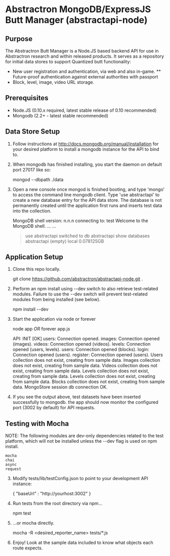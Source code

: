 # Abstractron MongoDB/ExpressJS Butt Manager (abstractapi-node)

## Purpose

The Abstractron Butt Manager is a Node.JS based backend API for use in Abstractron research and within released products. It serves as a repository for initial data stores to support Quantized butt functionality:

* New user registration and authentication, via web and also in-game.
** Future-proof authentication against external authorities with passport
* Block, level, image, video URL storage.

## Prerequisites
* Node.JS (0.10.x required, latest stable release of 0.10 recommended)
* Mongodb (2.2+ - latest stable recommended)

## Data Store Setup

1) Follow instructions at http://docs.mongodb.org/manual/installation for your desired platform to install a mongodb instance for the API to bind to.

2) When mongodb has finished installing, you start the daemon on default port 27017 like so:

    mongod --dbpath ./data
    
3) Open a new console once mongod is finished booting, and type 'mongo' to access the command line mongodb client. Type 'use abstractapi' to create a new database entry for the API data store. The database is not permanently created until the application first runs and inserts test data into the collection.

    MongoDB shell version: n.n.n
    connecting to: test
    Welcome to the MongoDB shell.
    ...
    ...
    > use abstractapi
    switched to db abstractapi
    > show databases
    abstractapi (empty)
    local   0.078125GB

## Application Setup

1) Clone this repo locally.

    git clone https://github.com/abstractron/abstractapi-node.git .
    
2) Perform an npm install using --dev switch to also retrieve test-related modules. Failure to use the --dev switch will prevent test-related modules from being installed (see below).

    npm install --dev
    
3) Start the application via node or forever

    node app *OR* forever app.js
    
    API: INIT [OK]
    users: Connection opened.
    images: Connection opened (images).
    videos: Connection opened (videos).
    levels: Connection opened (users, levels).
    users: Connection opened (blocks).
    login: Connection opened (users).
    register: Connection opened (users).
    Users collection does not exist, creating from sample data.
    Images collection does not exist, creating from sample data.
    Videos collection does not exist, creating from sample data.
    Levels collection does not exist, creating from sample data.
    Levels collection does not exist, creating from sample data.
    Blocks collection does not exist, creating from sample data.
    MongoStore session db connection OK.
    
4) If you see the output above, test datasets have been inserted successfully to mongodb. the app should now monitor the configured port (3002 by default) for API requests.
    
## Testing with Mocha

NOTE: The following modules are dev-only dependencies related to the test platform, which will not be installed unless the --dev flag is used on npm install.

    mocha
    chai
    async
    request
    
3) Modify tests/lib/testConfig.json to point to your development API instance:

    {
        "baseUrl" : "http://yourhost:3002"
    }

1) Run tests from the root directory via npm...

    npm test
    
2) ...or mocha directly.

    mocha -R <desired_reporter_name> tests/*.js

3) Enjoy!  Look at the sample data included to know what objects each route expects.
